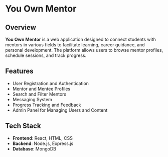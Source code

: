 # You Own Mentor

## Overview
**You Own Mentor** is a web application designed to connect students with mentors in various fields to facilitate learning, career guidance, and personal development. The platform allows users to browse mentor profiles, schedule sessions, and track progress.

## Features
- User Registration and Authentication
- Mentor and Mentee Profiles
- Search and Filter Mentors
- Messaging System
- Progress Tracking and Feedback
- Admin Panel for Managing Users and Content

## Tech Stack
- **Frontend**: React, HTML, CSS
- **Backend**: Node.js, Express.js
- **Database**: MongoDB


